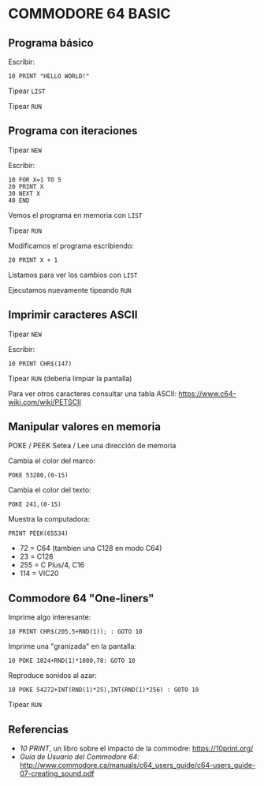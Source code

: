COMMODORE 64 BASIC
==================

Programa básico
---------------

Escribir:

```basic
10 PRINT "HELLO WORLD!"
```

Tipear `LIST`

Tipear `RUN`

Programa con iteraciones
------------------------

Tipear `NEW`

Escribir:
```basic
10 FOR X=1 TO 5
20 PRINT X
30 NEXT X
40 END
```

Vemos el programa en memoria con `LIST`

Tipear `RUN`

Modificamos el programa escribiendo:
```basic
20 PRINT X + 1
```

Listamos para ver los cambios con `LIST`

Ejecutamos nuevamente tipeando `RUN`


Imprimir caracteres ASCII
-------------------------

Tipear `NEW`

Escribir:
```basic
10 PRINT CHR$(147)
```

Tipear `RUN` (debería limpiar la pantalla)

Para ver otros caracteres consultar una tabla ASCII: https://www.c64-wiki.com/wiki/PETSCII  

Manipular valores en memoria
----------------------------

POKE / PEEK  Setea / Lee una dirección de memoria

Cambia el color del marco:
```basic
POKE 53280,(0-15)
```

Cambia el color del texto:
```basic
POKE 241,(0-15)
```

Muestra la computadora:
```basic
PRINT PEEK(65534)
```

- 72 = C64 (tambien una C128 en modo C64)
- 23 = C128
- 255 = C Plus/4, C16
- 114 = VIC20

Commodore 64 "One-liners"
-------------------------

Imprime algo interesante:
```basic
10 PRINT CHR$(205.5+RND(1)); : GOTO 10
```

Imprime una "granizada" en la pantalla:
```basic
10 POKE 1024+RND(1)*1000,78: GOTO 10
```

Reproduce sonidos al azar:
```basic
10 POKE 54272+INT(RND(1)*25),INT(RND(1)*256) : GOTO 10
```

Tipear `RUN`

Referencias
-----------

- *10 PRINT*, un libro sobre el impacto de la commodre: https://10print.org/
- *Guía de Usuario del Commodore 64*: http://www.commodore.ca/manuals/c64_users_guide/c64-users_guide-07-creating_sound.pdf
